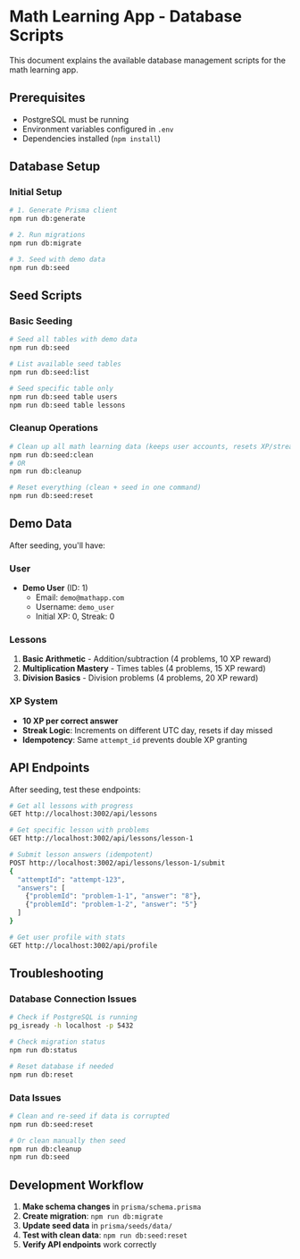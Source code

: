# Math Learning App - Database Scripts

This document explains the available database management scripts for the math learning app.

## Prerequisites

- PostgreSQL must be running
- Environment variables configured in `.env`
- Dependencies installed (`npm install`)

## Database Setup

### Initial Setup
```bash
# 1. Generate Prisma client
npm run db:generate

# 2. Run migrations
npm run db:migrate

# 3. Seed with demo data
npm run db:seed
```

## Seed Scripts

### Basic Seeding
```bash
# Seed all tables with demo data
npm run db:seed

# List available seed tables
npm run db:seed:list

# Seed specific table only
npm run db:seed table users
npm run db:seed table lessons
```

### Cleanup Operations
```bash
# Clean up all math learning data (keeps user accounts, resets XP/streak)
npm run db:seed:clean
# OR
npm run db:cleanup

# Reset everything (clean + seed in one command)
npm run db:seed:reset
```

## Demo Data

After seeding, you'll have:

### User
- **Demo User** (ID: 1)
  - Email: `demo@mathapp.com`
  - Username: `demo_user`
  - Initial XP: 0, Streak: 0

### Lessons
1. **Basic Arithmetic** - Addition/subtraction (4 problems, 10 XP reward)
2. **Multiplication Mastery** - Times tables (4 problems, 15 XP reward)  
3. **Division Basics** - Division problems (4 problems, 20 XP reward)

### XP System
- **10 XP per correct answer**
- **Streak Logic**: Increments on different UTC day, resets if day missed
- **Idempotency**: Same `attempt_id` prevents double XP granting

## API Endpoints

After seeding, test these endpoints:

```bash
# Get all lessons with progress
GET http://localhost:3002/api/lessons

# Get specific lesson with problems
GET http://localhost:3002/api/lessons/lesson-1

# Submit lesson answers (idempotent)
POST http://localhost:3002/api/lessons/lesson-1/submit
{
  "attemptId": "attempt-123",
  "answers": [
    {"problemId": "problem-1-1", "answer": "8"},
    {"problemId": "problem-1-2", "answer": "5"}
  ]
}

# Get user profile with stats
GET http://localhost:3002/api/profile
```

## Troubleshooting

### Database Connection Issues
```bash
# Check if PostgreSQL is running
pg_isready -h localhost -p 5432

# Check migration status
npm run db:status

# Reset database if needed
npm run db:reset
```

### Data Issues
```bash
# Clean and re-seed if data is corrupted
npm run db:seed:reset

# Or clean manually then seed
npm run db:cleanup
npm run db:seed
```

## Development Workflow

1. **Make schema changes** in `prisma/schema.prisma`
2. **Create migration**: `npm run db:migrate`
3. **Update seed data** in `prisma/seeds/data/`
4. **Test with clean data**: `npm run db:seed:reset`
5. **Verify API endpoints** work correctly
